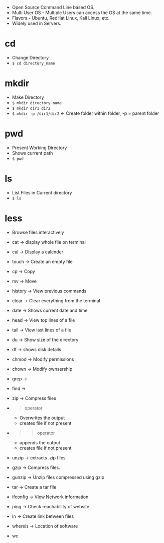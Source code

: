 - Open Source Command Line based OS.
- Multi User OS - Multiple Users can access the OS at the same time.
- Flavors - Ubuntu, RedHat Linux, Kali Linux, etc.
- Widely used in Servers.
# cd

- Change Directory
- `$ cd directory_name`
# mkdir

- Make Directory
- `$ mkdir directory_name`
- `$ mkdir dir1 dir2`
- `$ mkdir -p /dir1/dir2` <- Create folder within folder, -p = parent folder
# pwd

- Present Working Directory
- Shows current path
- `$ pwd`
# ls

- List Files in Current directory
- `$ ls`
# less 

- Browse files interactively

- cat -> display whole file on terminal
- cal  -> Display a calender
- touch -> Create an empty file
- cp -> Copy
- mv -> Move
- history -> View previous commands
- clear -> Clear everything from the terminal
- date -> Shows current date and time
- head -> View top lines of a file
- tail -> View last lines of a file
- du -> Show size of the directory
- df -> shows disk details
- chmod -> Modify permissions
- chown -> Modify ownsership
- grep -> 
- find -> 
- zip -> Compress files
- > operator
	- Overwrites the output
	- creates file if not present
- >> operator
	- appends the output
	- creates file if not present
- unzip -> extracts .zip files
- gzip -> Compress files.
- gunzip -> Unzip files compressed using gzip 
- tar -> Create a tar file
- ifconfig -> View Network information
- ping -> Check reachability of website
- ln -> Create link between files
- whereis -> Location of software
- wc 